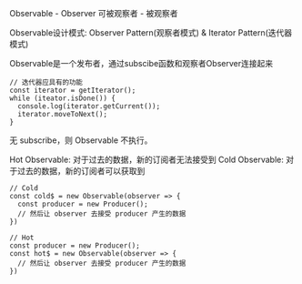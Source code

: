 Observable - Observer
可被观察者 - 被观察者

Observable设计模式: Observer Pattern(观察者模式) & Iterator Pattern(迭代器模式)

Observable是一个发布者，通过subscibe函数和观察者Observer连接起来

```
// 迭代器应具有的功能
const iterator = getIterator();
while (iteator.isDone()) {
  console.log(iterator.getCurrent());
  iterator.moveToNext();
}
```

无 subscribe，则 Observable 不执行。

Hot Observable: 对于过去的数据，新的订阅者无法接受到
Cold Observable: 对于过去的数据，新的订阅者可以获取到

```
// Cold
const cold$ = new Observable(observer => {
  const producer = new Producer();
  // 然后让 observer 去接受 producer 产生的数据
})

// Hot
const producer = new Producer();
const hot$ = new Observable(observer => {
  // 然后让 observer 去接受 producer 产生的数据
})
```



